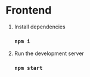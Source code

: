 



# Frontend



1. Install dependencies

     ### `npm i`
     
2. Run the development server

     ### `npm start`


